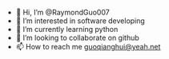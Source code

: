 - 👋 Hi, I’m @RaymondGuo007
- 👀 I’m interested in software developing
- 🌱 I’m currently learning python
- 💞️ I’m looking to collaborate on github
- 📫 How to reach me guoqianghui@yeah.net

<!---
RaymondGuo007/RaymondGuo007 is a ✨ special ✨ repository because its `README.md` (this file) appears on your GitHub profile.
You can click the Preview link to take a look at your changes.
--->
